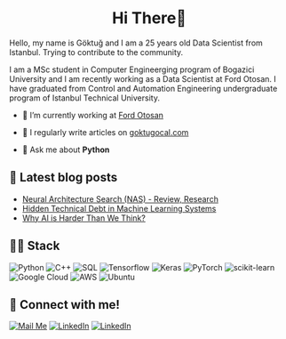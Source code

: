 <h1 align="center">Hi There👋</h1>

Hello, my name is Göktuğ and I am a 25 years old Data Scientist from Istanbul. Trying to contribute to the community.

I am a MSc student in Computer Engineerging program of Bogazici University and I am recently working as a Data Scientist at Ford Otosan. I have graduated from Control and Automation Engineering undergraduate program of Istanbul Technical University.

- 🔭 I’m currently working at [Ford Otosan](https://www.linkedin.com/company/ford-otosan/mycompany/verification/)

- 📝 I regularly write articles on [goktugocal.com](https://www.goktugocal.com)

- 💬 Ask me about **Python**

## 📰 Latest blog posts

- [Neural Architecture Search (NAS) - Review, Research](https://www.goktugocal.com/2023/03/16/Neural-Architecture-Search.html)
- [Hidden Technical Debt in Machine Learning Systems](https://www.goktugocal.com/2023/02/03/Hidden-Technical-Debt-in-Machine-Learning-Systems.html)
- [Why AI is Harder Than We Think?](https://www.goktugocal.com/2022/09/09/Why-AI-is-Harder-Than-We-Think.html)

## 👨‍💻 Stack
![Python](https://img.shields.io/badge/Python-3776AB?style=plastic&logo=python&logoColor=white)
![C++](https://img.shields.io/badge/c++-%2300599C.svg?style=plastic&logo=c%2B%2B&logoColor=white)
![SQL](https://img.shields.io/badge/PostgreSQL-316192?style=plastic&logo=postgresql&logoColor=white)
![Tensorflow](https://img.shields.io/badge/TensorFlow-FF6F00?style=plastic&logo=tensorflow&logoColor=white)
![Keras](https://img.shields.io/badge/Keras-%23D00000.svg?style=plastic&logo=Keras&logoColor=white)
![PyTorch](https://img.shields.io/badge/PyTorch-%23EE4C2C.svg?style=plastic&logo=PyTorch&logoColor=white)
![scikit-learn](https://img.shields.io/badge/scikit--learn-%23F7931E.svg?style=plastic&logo=scikit-learn&logoColor=white)
![Google Cloud](https://img.shields.io/badge/GoogleCloud-%234285F4.svg?style=plastic&logo=google-cloud&logoColor=white)
![AWS](https://img.shields.io/badge/AWS-%23FF9900.svg?style=plastic&logo=amazon-aws&logoColor=white)
![Ubuntu](https://img.shields.io/badge/Ubuntu-E95420?style=plastic&logo=ubuntu&logoColor=white)

## 🔗 Connect with me!
<a href="mailto:goktugocal41@gmail.com" target="_blank"><img alt="Mail Me" src="https://img.shields.io/badge/Gmail-D14836?style=for-the-badge&logo=gmail&logoColor=white" /></a>
<a href="https://www.linkedin.com/in/goktugocal/" target="_blank"><img alt="LinkedIn" src="https://img.shields.io/badge/linkedin-%230077B5.svg?&style=for-the-badge&logo=linkedin&logoColor=white" /></a>
<a href="https://www.instagram.com/goktug.ocal/" target="_blank"><img alt="LinkedIn" src="https://img.shields.io/badge/Instagram-E4405F?style=for-the-badge&logo=instagram&logoColor=white" /></a>

<p align="left">
</p>
